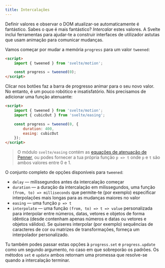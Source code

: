 ```yaml
---
title: Intercalações
---
```


Definir valores e observar o DOM atualizar-se automaticamente é fantástico. Sabes o que é mais fantástico? *Intercalar* estes valores. A Svelte inclui ferramentas para ajudar-te a construir interfaces de utilizador astutas que usam animação para comunicar mudanças.

Vamos começar por mudar a memória `progress` para um valor `tweened`:

```html
<script>
	import { tweened } from 'svelte/motion';

	const progress = tweened(0);
</script>
```

Clicar nos botões faz a barra de progresso animar para o seu novo valor. No entanto, é um pouco robótico e insatisfatório. Nós precisamos de adicionar uma função atenuante:

```html
<script>
	import { tweened } from 'svelte/motion';
	import { cubicOut } from 'svelte/easing';

	const progress = tweened(0, {
		duration: 400,
		easing: cubicOut
	});
</script>
```

> O módulo `svelte/easing` contém as [equações de atenuação de Penner](https://web.archive.org/web/20190805215728/http://robertpenner.com/easing/), ou podes fornecer a tua própria função `p => t` onde `p` e `t` são ambos valores entre 0 e 1.

O conjunto completo de opções disponíveis para `tweened`:

* `delay` — milissegundos antes da intercalação começar
* `duration` — a duração da intercalação em milissegundos, uma função `(from, to) => milliseconds` que permite-te (por exemplo) especificar interpolações mais longas para as mudanças maiores no valor
* `easing` — uma função `p => t`
* `interpolate` — uma função `(from, to) => t => value` personalizada para interpolar entre números, datas, vetores e objetos de forma idêntica (desde contenham apenas números e datas ou vetores e objetos válidos). Se quiseres interpolar (por exemplo) sequências de caracteres de cor ou matrizes de transformações, forneça um interpolador personalizado.

Tu também podes passar estas opções à `progress.set` e `progress.update` como um segundo argumento, no caso em que sobreporão os padrões. Os métodos `set` e `update` ambos retornam uma promessa que resolve-se quando a intercalação terminar.
